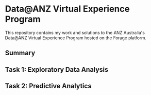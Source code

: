 # Data@ANZ Virtual Experience Program
This repository contains my work and solutions to the ANZ Australia's Data@ANZ Virtual Experience Program hosted on the Forage platform.
## Summary
## Task 1: Exploratory Data Analysis
## Task 2: Predictive Analytics
